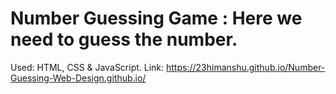 # Number Guessing Game : Here we need to guess the number.
Used: HTML, CSS & JavaScript.
Link: https://23himanshu.github.io/Number-Guessing-Web-Design.github.io/
